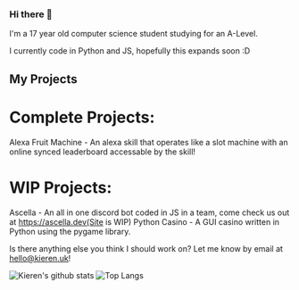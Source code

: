 ### Hi there 👋

I'm a 17 year old computer science student studying for an A-Level.

I currently code in Python and JS, hopefully this expands soon :D

## My Projects
# Complete Projects:
Alexa Fruit Machine - An alexa skill that operates like a slot machine with an online synced leaderboard accessable by the skill!
# WIP Projects:
Ascella - An all in one discord bot coded in JS in a team, come check us out at https://ascella.dev(Site is WIP)
Python Casino - A GUI casino written in Python using the pygame library.

Is there anything else you think I should work on? Let me know by email at hello@kieren.uk!


![Kieren's github stats](https://github-readme-stats.vercel.app/api?username=KierenPH&show_icons=true)
![Top Langs](https://github-readme-stats.vercel.app/api/top-langs/?username=KierenPH&layout=compact)

